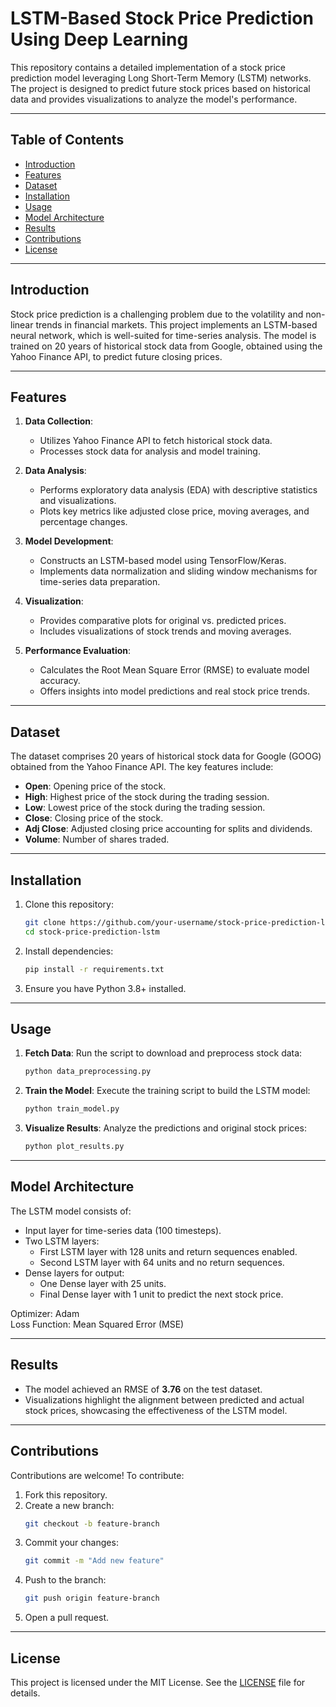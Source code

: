 # LSTM-Based Stock Price Prediction Using Deep Learning

This repository contains a detailed implementation of a stock price prediction model leveraging Long Short-Term Memory (LSTM) networks. The project is designed to predict future stock prices based on historical data and provides visualizations to analyze the model's performance. 

---

## Table of Contents

- [Introduction](#introduction)
- [Features](#features)
- [Dataset](#dataset)
- [Installation](#installation)
- [Usage](#usage)
- [Model Architecture](#model-architecture)
- [Results](#results)
- [Contributions](#contributions)
- [License](#license)

---

## Introduction

Stock price prediction is a challenging problem due to the volatility and non-linear trends in financial markets. This project implements an LSTM-based neural network, which is well-suited for time-series analysis. The model is trained on 20 years of historical stock data from Google, obtained using the Yahoo Finance API, to predict future closing prices.

---

## Features

1. **Data Collection**:
   - Utilizes Yahoo Finance API to fetch historical stock data.
   - Processes stock data for analysis and model training.

2. **Data Analysis**:
   - Performs exploratory data analysis (EDA) with descriptive statistics and visualizations.
   - Plots key metrics like adjusted close price, moving averages, and percentage changes.

3. **Model Development**:
   - Constructs an LSTM-based model using TensorFlow/Keras.
   - Implements data normalization and sliding window mechanisms for time-series data preparation.

4. **Visualization**:
   - Provides comparative plots for original vs. predicted prices.
   - Includes visualizations of stock trends and moving averages.

5. **Performance Evaluation**:
   - Calculates the Root Mean Square Error (RMSE) to evaluate model accuracy.
   - Offers insights into model predictions and real stock price trends.

---

## Dataset

The dataset comprises 20 years of historical stock data for Google (GOOG) obtained from the Yahoo Finance API. The key features include:

- **Open**: Opening price of the stock.
- **High**: Highest price of the stock during the trading session.
- **Low**: Lowest price of the stock during the trading session.
- **Close**: Closing price of the stock.
- **Adj Close**: Adjusted closing price accounting for splits and dividends.
- **Volume**: Number of shares traded.

---

## Installation

1. Clone this repository:
   ```bash
   git clone https://github.com/your-username/stock-price-prediction-lstm.git
   cd stock-price-prediction-lstm
   ```

2. Install dependencies:
   ```bash
   pip install -r requirements.txt
   ```

3. Ensure you have Python 3.8+ installed.

---

## Usage

1. **Fetch Data**:
   Run the script to download and preprocess stock data:
   ```bash
   python data_preprocessing.py
   ```

2. **Train the Model**:
   Execute the training script to build the LSTM model:
   ```bash
   python train_model.py
   ```

3. **Visualize Results**:
   Analyze the predictions and original stock prices:
   ```bash
   python plot_results.py
   ```

---

## Model Architecture

The LSTM model consists of:

- Input layer for time-series data (100 timesteps).
- Two LSTM layers:
  - First LSTM layer with 128 units and return sequences enabled.
  - Second LSTM layer with 64 units and no return sequences.
- Dense layers for output:
  - One Dense layer with 25 units.
  - Final Dense layer with 1 unit to predict the next stock price.

Optimizer: Adam  
Loss Function: Mean Squared Error (MSE)

---

## Results

- The model achieved an RMSE of **3.76** on the test dataset.
- Visualizations highlight the alignment between predicted and actual stock prices, showcasing the effectiveness of the LSTM model.

---

## Contributions

Contributions are welcome! To contribute:

1. Fork this repository.
2. Create a new branch:
   ```bash
   git checkout -b feature-branch
   ```
3. Commit your changes:
   ```bash
   git commit -m "Add new feature"
   ```
4. Push to the branch:
   ```bash
   git push origin feature-branch
   ```
5. Open a pull request.

---

## License

This project is licensed under the MIT License. See the [LICENSE](LICENSE) file for details.
